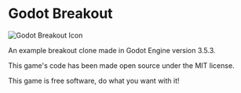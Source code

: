 # Godot Breakout

![Godot Breakout Icon](https://github.com/spiro-angelakis/Godot_Breakout_Game/blob/icon.png?raw=true)

An example breakout clone made in Godot Engine version 3.5.3.



This game's code has been made open source under the MIT license.



This game is free software, do what you want with it!
